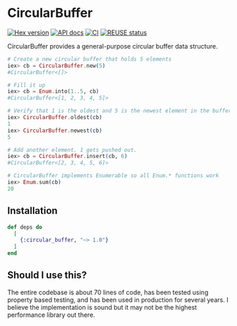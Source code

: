 # CircularBuffer

[![Hex version](https://img.shields.io/hexpm/v/circular_buffer.svg "Hex version")](https://hex.pm/packages/circular_buffer)
[![API docs](https://img.shields.io/hexpm/v/circular_buffer.svg?label=hexdocs "API docs")](https://hexdocs.pm/circular_buffer/CircularBuffer.html)
[![CI](https://github.com/elixir-toniq/circular_buffer/actions/workflows/elixir.yml/badge.svg)](https://github.com/elixir-toniq/circular_buffer/actions/workflows/elixir.yml)
[![REUSE status](https://api.reuse.software/badge/github.com/elixir-toniq/circular_buffer)](https://api.reuse.software/info/github.com/elixir-toniq/circular_buffer)

CircularBuffer provides a general-purpose circular buffer data structure.

```elixir
# Create a new circular buffer that holds 5 elements
iex> cb = CircularBuffer.new(5)
#CircularBuffer<[]>

# Fill it up
iex> cb = Enum.into(1..5, cb)
#CircularBuffer<[1, 2, 3, 4, 5]>

# Verify that 1 is the oldest and 5 is the newest element in the buffer
iex> CircularBuffer.oldest(cb)
1
iex> CircularBuffer.newest(cb)
5

# Add another element. 1 gets pushed out.
iex> cb = CircularBuffer.insert(cb, 6)
#CircularBuffer<[2, 3, 4, 5, 6]>

# CircularBuffer implements Enumerable so all Enum.* functions work
iex> Enum.sum(cb)
20
```

## Installation

```elixir
def deps do
  [
    {:circular_buffer, "~> 1.0"}
  ]
end
```

## Should I use this?

The entire codebase is about 70 lines of code, has been tested using property
based testing, and has been used in production for several years. I believe the
implementation is sound but it may not be the highest performance library out
there.
